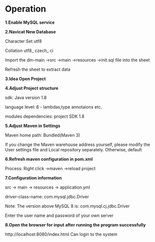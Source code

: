 # Operation
**1.Enable MySQL service**

**2.Navicat New Database**

   Character Set utf8
  
   Collation utf8_ czech_ ci
  
   Import the dm-main ->src ->main ->resources ->init.sql file into the sheet
  
   Refresh the sheet to extract data

**3.Idea Open Project**

**4.Adjust Project structure**

   sdk: Java version 1.8 
  
   language level: 8 - lambdas,type annotaions etc.
  
   modules dependencies: project SDK 1.8

**5.Adjust Maven in Settings**

   Maven home path: Bundled(Maven 3)
  
   If you change the Maven warehouse address yourself, please modify the User settings file and Local repository separately. Otherwise, default

**6.Refresh maven configuration in pom.xml**

   Process: Right click ->maven ->reload project

**7.Configuration information**

   src -> main -> resources -> application.yml 
  
   driver-class-name: com.mysql.jdbc.Driver
  
   Note: The version above MySQL 8 is: com.mysql.cj.jdbc.Driver
  
   Enter the user name and password of your own server

**8.Open the browser for input after running the program successfully**    

   http://localhost:8080/index.html Can login to the system
